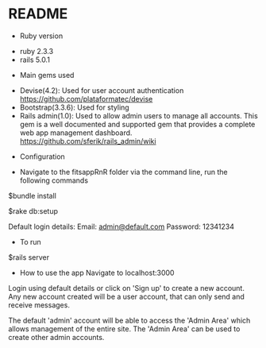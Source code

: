 # README
* Ruby version
- ruby 2.3.3
- rails 5.0.1

* Main gems used
- Devise(4.2): Used for user account authentication
https://github.com/plataformatec/devise
- Bootstrap(3.3.6): Used for styling
- Rails admin(1.0): Used to allow admin users to manage all accounts. This gem is a well documented and supported gem that provides a complete web app management dashboard.
https://github.com/sferik/rails_admin/wiki

* Configuration
- Navigate to the fitsappRnR folder via the command line, run the following commands

$bundle install

$rake db:setup

Default login details:
Email: admin@default.com
Password: 12341234

* To run

$rails server

* How to use the app
Navigate to localhost:3000

Login using default details or click on 'Sign up' to create a new account. Any new account created will be a user account, that can only send and receive messages.

The default 'admin' account will be able to access the 'Admin Area' which allows management of the entire site. The 'Admin Area' can be used to create other admin accounts.
